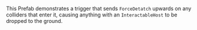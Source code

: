 This Prefab demonstrates a trigger that sends `ForceDetatch` upwards on any colliders that enter it, causing anything with an `InteractableHost` to be dropped to the ground.